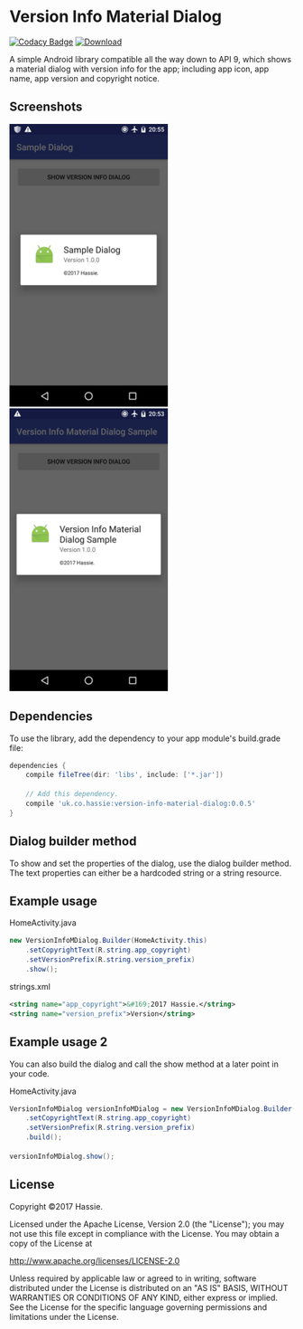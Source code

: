 Version Info Material Dialog
============================

[![Codacy Badge](https://api.codacy.com/project/badge/Grade/ee4f42264d0146f895374dffbeda0cdc)](https://www.codacy.com/app/hassie-dash/version-info-material-dialog?utm_source=github.com&utm_medium=referral&utm_content=hassie-dash/version-info-material-dialog&utm_campaign=badger) [![Download](https://api.bintray.com/packages/hassie/maven/version-info-material-dialog/images/download.svg) ](https://bintray.com/hassie/maven/version-info-material-dialog/_latestVersion)

A simple Android library compatible all the way down to API 9, which shows a material dialog with version info for the app; including app icon, app name, app version and copyright notice.

Screenshots
-----------
<img src="/screenshots/screenshot-01.png" height="500"> <img src="/screenshots/screenshot-02.png" height="500">

Dependencies
------------
To use the library, add the dependency to your app module's build.grade file:
```gradle
dependencies {
    compile fileTree(dir: 'libs', include: ['*.jar'])
    
    // Add this dependency.
    compile 'uk.co.hassie:version-info-material-dialog:0.0.5'
}
```

Dialog builder method
---------------------
To show and set the properties of the dialog, use the dialog builder method. The text properties can either be a hardcoded string or a string resource.

Example usage
-------------
HomeActivity.java
```java
new VersionInfoMDialog.Builder(HomeActivity.this)
    .setCopyrightText(R.string.app_copyright)
    .setVersionPrefix(R.string.version_prefix)
    .show();
```

strings.xml
```xml
<string name="app_copyright">&#169;2017 Hassie.</string>
<string name="version_prefix">Version</string>
```

Example usage 2
---------------
You can also build the dialog and call the show method at a later point in your code.

HomeActivity.java
```java
VersionInfoMDialog versionInfoMDialog = new VersionInfoMDialog.Builder(HomeActivity.this)
    .setCopyrightText(R.string.app_copyright)
    .setVersionPrefix(R.string.version_prefix)
    .build();
    
versionInfoMDialog.show();
```

License
-------
Copyright ©2017 Hassie.

Licensed under the Apache License, Version 2.0 (the "License");
you may not use this file except in compliance with the License.
You may obtain a copy of the License at

   http://www.apache.org/licenses/LICENSE-2.0

Unless required by applicable law or agreed to in writing, software
distributed under the License is distributed on an "AS IS" BASIS,
WITHOUT WARRANTIES OR CONDITIONS OF ANY KIND, either express or implied.
See the License for the specific language governing permissions and
limitations under the License.
